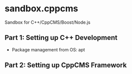 # sandbox.cppcms
Sandbox for C++/CppCMS/Boost/Node.js

## Part 1: Setting up C++ Development

- Package management from OS: apt

## Part 2: Setting up CppCMS Framework


